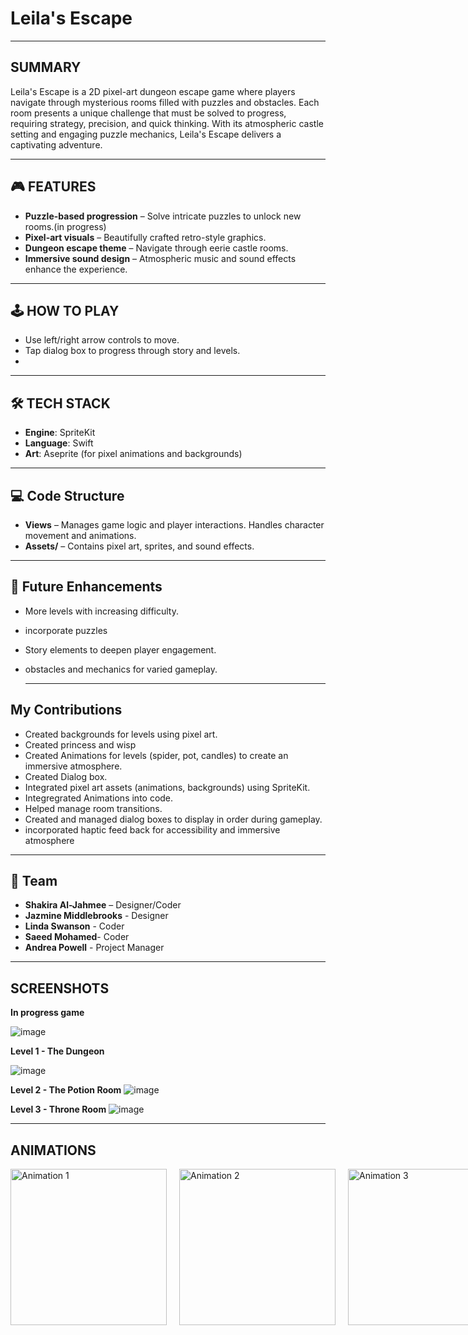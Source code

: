 # Leila's Escape

---

## SUMMARY

Leila's Escape is a 2D pixel-art dungeon escape game where players navigate through mysterious rooms filled with puzzles and obstacles. Each room presents a unique challenge that must be solved to progress, requiring strategy, precision, and quick thinking. With its atmospheric castle setting and engaging puzzle mechanics, Leila's Escape delivers a captivating adventure.

---

## 🎮 FEATURES

- **Puzzle-based progression** – Solve intricate puzzles to unlock new rooms.(in progress)
- **Pixel-art visuals** – Beautifully crafted retro-style graphics.
- **Dungeon escape theme** – Navigate through eerie castle rooms.
- **Immersive sound design** – Atmospheric music and sound effects enhance the experience.

---

## 🕹️ HOW TO PLAY

- Use left/right arrow controls to move.
- Tap dialog box to progress through story and levels.
- 
---
## 🛠️ TECH STACK

- **Engine**: SpriteKit
- **Language**: Swift
- **Art**: Aseprite (for pixel animations and backgrounds)

---

## 💻 Code Structure

- **Views** – Manages game logic and player interactions. Handles character movement and animations.
- **Assets/** – Contains pixel art, sprites, and sound effects.

---

## 📌 Future Enhancements

- More levels with increasing difficulty.
- incorporate puzzles
- Story elements to deepen player engagement.
- obstacles and mechanics for varied gameplay.

  ---

## My Contributions

- Created backgrounds for levels using pixel art.
- Created princess and wisp
- Created Animations for levels (spider, pot, candles) to create an immersive atmosphere.
- Created Dialog box.
- Integrated pixel art assets (animations, backgrounds) using SpriteKit.
- Integregrated Animations into code.
- Helped manage room transitions.
- Created and managed dialog boxes to display in order during gameplay.
- incorporated haptic feed back for accessibility and immersive atmosphere

---

## 👥 Team

- **Shakira Al-Jahmee** – Designer/Coder
- **Jazmine Middlebrooks** - Designer
- **Linda Swanson** - Coder
- **Saeed Mohamed**- Coder
- **Andrea Powell** - Project Manager

___

## SCREENSHOTS

**In progress game**

![image](https://github.com/user-attachments/assets/8411dba8-2a47-48e4-a738-9aead82e6bbe)

**Level 1 - The Dungeon**

![image](https://github.com/user-attachments/assets/16cc49c4-bb2e-4fc3-a260-03431e8d59e9)


**Level 2 - The Potion Room**
![image](https://github.com/user-attachments/assets/fa53e367-396f-45e5-8076-aa4acae6d75f)

**Level 3 - Throne Room**
![image](https://github.com/user-attachments/assets/5d38d215-7185-443a-8ae5-2e5b3ddca140)

___
## ANIMATIONS
<div style="display: flex; justify-content: space-around; gap: 20px;">
  <img src="https://github.com/user-attachments/assets/7bcf010a-1335-4159-adb6-1312fca31954" alt="Animation 1" style="width: 250px; height: auto;">
  <img src="https://github.com/user-attachments/assets/39b4f2ad-bab4-4352-a600-2542160666ae" alt="Animation 2" style="width: 250px; height: auto;">
  <img src="https://github.com/user-attachments/assets/9935c691-42b7-4460-ac13-dee70ad4cabe" alt="Animation 3" style="width: 250px; height: auto;">
</div>







